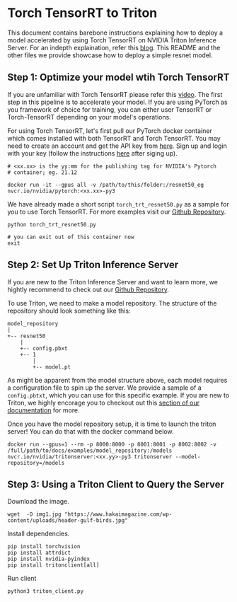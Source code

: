 # Torch TensorRT to Triton

This document contains barebone instructions explaining how to deploy a model accelerated by using Torch TensorRT on NVIDIA Triton Inference Server. For an indepth explaination, refer this [blog](https://TODO_add_blog_link). This README and the other files we provide showcase how to deploy a simple resnet model.

## Step 1: Optimize your model wtih Torch TensorRT

If you are unfamiliar with Torch TensorRT please refer this [video](https://www.youtube.com/watch?v=TU5BMU6iYZ0&ab_channel=NVIDIADeveloper). The first step in this pipeline is to accelerate your model. If you are using PyTorch as you framework of choice for training, you can either user TensorRT or Torch-TensorRT depending on your model's operations.

For using Torch TensorRT, let's first pull our PyTorch docker container which comes installed with both TensorRT and Torch TensorRT. You may need to create an account and get the API key from [here](https://ngc.nvidia.com/setup/). Sign up and login with your key (follow the instructions [here](https://ngc.nvidia.com/setup/api-key) after siging up).

```
# <xx.xx> is the yy:mm for the publishing tag for NVIDIA's Pytorch 
# container; eg. 21.12

docker run -it --gpus all -v /path/to/this/folder:/resnet50_eg nvcr.io/nvidia/pytorch:<xx.xx>-py3
```

We have already made a short script `torch_trt_resnet50.py` as a sample for you to use Torch TensorRT. For more examples visit our [Github Repository](https://github.com/NVIDIA/Torch-TensorRT/).

```
python torch_trt_resnet50.py

# you can exit out of this container now
exit
```

## Step 2: Set Up Triton Inference Server

If you are new to the Triton Inference Server and want to learn more, we hightly recommend to check out our [Github Repository](https://github.com/triton-inference-server).

To use Triton, we need to make a model repository. The structure of the repository should look something like this:
```
model_repository
|
+-- resnet50
    |
    +-- config.pbxt
    +-- 1
        |
        +-- model.pt
```

As might be apparent from the model structure above, each model requires a configuration file to spin up the server. We provide a sample of a `config.pbtxt`, which you can use for this specific example. If you are new to Triton, we highly encorage you to checkout out this [section of our documentation](https://github.com/triton-inference-server/server/blob/main/docs/model_configuration.md) for more. 

Once you have the model repository setup, it is time to launch the triton server! You can do that with the docker command below.
```
docker run --gpus=1 --rm -p 8000:8000 -p 8001:8001 -p 8002:8002 -v /full/path/to/docs/examples/model_repository:/models nvcr.io/nvidia/tritonserver:<xx.yy>-py3 tritonserver --model-repository=/models
```

## Step 3: Using a Triton Client to Query the Server

Download the image.

```
wget  -O img1.jpg "https://www.hakaimagazine.com/wp-content/uploads/header-gulf-birds.jpg"
```

Install dependencies.
```
pip install torchvision
pip install attrdict
pip install nvidia-pyindex
pip install tritonclient[all]
```

Run client
```
python3 triton_client.py
```
